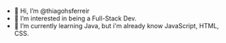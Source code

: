 - 👋 Hi, I’m @thiagohsferreir
- 👀 I’m interested in being a Full-Stack Dev.
- 🌱 I’m currently learning Java, but i'm already know JavaScript, HTML, CSS.


<!---
thiagohsferreir/thiagohsferreir is a ✨ special ✨ repository because its `README.md` (this file) appears on your GitHub profile.
You can click the Preview link to take a look at your changes.
--->
